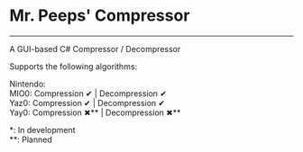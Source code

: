 # Mr. Peeps' Compressor
____

A GUI-based C# Compressor / Decompressor

Supports the following algorithms:

Nintendo: <br>
MIO0: Compression ✔   | Decompression ✔ <br>
Yaz0: Compression ✔  | Decompression ✔ <br>
Yay0: Compression ✖\*\* | Decompression ✖\*\* <br>

\*: In development <br>
\*\*: Planned
